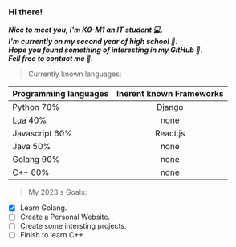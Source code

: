 ### **Hi there!**
***_Nice to meet you, I'm **K0-M1** an IT student 💻._***
<br>
***_I'm currently on my second year of high school 🏫._***
<br>
***_Hope you found something of interesting in my GitHub 🤖._***
<br>
***_Fell free to contact me 👀._***
<br>

> Currently known languages:

| Programming languages | Inerent known Frameworks |
| :---         |     :---:      |
| Python 70%  | Django     |
| Lua   40%  | none       |
| Javascript 60% | React.js |
| Java 50% | none |
| Golang 90% | none |
| C++ 60% | none |

> My 2023's Goals:
- [x] Learn Golang.
- [ ] Create a Personal Website.
- [ ] Create some intersting projects.
- [ ] Finish to learn C++
